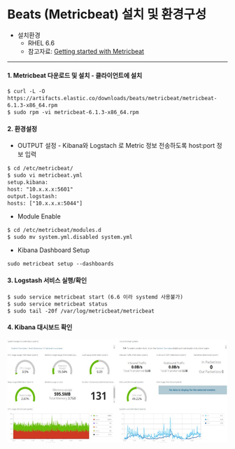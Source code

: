 # Beats (Metricbeat) 설치 및 환경구성

* 설치환경
    * RHEL 6.6
    * 참고자료: [Getting started with Metricbeat](https://www.elastic.co/guide/en/beats/metricbeat/6.1/metricbeat-getting-started.html)
---

#### 1. Metricbeat 다운로드 및 설치 - 클라이언트에 설치
  ```
  $ curl -L -O https://artifacts.elastic.co/downloads/beats/metricbeat/metricbeat-6.1.3-x86_64.rpm
  $ sudo rpm -vi metricbeat-6.1.3-x86_64.rpm
  ```
#### 2. 환경설정
  * OUTPUT 설정 - Kibana와 Logstach 로 Metric 정보 전송하도록 host:port 정보 입력
  ```
  $ cd /etc/metricbeat/
  $ sudo vi metricbeat.yml
  setup.kibana:
  host: "10.x.x.x:5601"
  output.logstash:
  hosts: ["10.x.x.x:5044"]
  ```
  * Module Enable
  ```
  $ cd /etc/metricbeat/modules.d
  $ sudo mv system.yml.disabled system.yml
  ```
  * Kibana Dashboard Setup
  ```
  sudo metricbeat setup --dashboards
  ```
#### 3. Logstash 서비스 실행/확인
  ```
  $ sudo service metricbeat start (6.6 이라 systemd 사용불가)
  $ sudo service metricbeat status
  $ sudo tail -20f /var/log/metricbeat/metricbeat
  ```
  
#### 4. Kibana 대시보드 확인
![](/chapter1/img/kibana-dashboard.jpg)